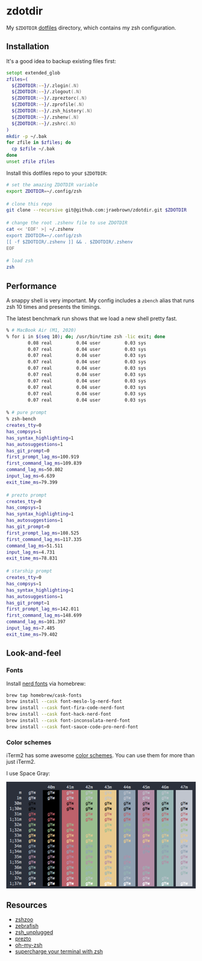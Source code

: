 # zdotdir

My `$ZDOTDIR` [dotfiles] directory, which contains my zsh configuration.

## Installation

It's a good idea to backup existing files first:

```zsh
setopt extended_glob
zfiles=(
  ${ZDOTDIR:-~}/.zlogin(.N)
  ${ZDOTDIR:-~}/.zlogout(.N)
  ${ZDOTDIR:-~}/.zpreztorc(.N)
  ${ZDOTDIR:-~}/.zprofile(.N)
  ${ZDOTDIR:-~}/.zsh_history(.N)
  ${ZDOTDIR:-~}/.zshenv(.N)
  ${ZDOTDIR:-~}/.zshrc(.N)
)
mkdir -p ~/.bak
for zfile in $zfiles; do
  cp $zfile ~/.bak
done
unset zfile zfiles
```

Install this dotfiles repo to your `$ZDOTDIR`:

```zsh
# set the amazing ZDOTDIR variable
export ZDOTDIR=~/.config/zsh

# clone this repo
git clone --recursive git@github.com:jraebrown/zdotdir.git $ZDOTDIR

# change the root .zshenv file to use ZDOTDIR
cat << 'EOF' >| ~/.zshenv
export ZDOTDIR=~/.config/zsh
[[ -f $ZDOTDIR/.zshenv ]] && . $ZDOTDIR/.zshenv
EOF

# load zsh
zsh
```

## Performance

A snappy shell is very important. My config includes a `zbench` alias
that runs zsh 10 times and presents the timings.

The latest benchmark run shows that we load a new shell pretty fast.

```zsh
% # MacBook Air (M1, 2020)
% for i in $(seq 10); do; /usr/bin/time zsh -lic exit; done
        0.08 real         0.04 user         0.03 sys
        0.07 real         0.04 user         0.03 sys
        0.07 real         0.04 user         0.03 sys
        0.07 real         0.04 user         0.03 sys
        0.07 real         0.04 user         0.03 sys
        0.07 real         0.04 user         0.03 sys
        0.07 real         0.04 user         0.03 sys
        0.07 real         0.04 user         0.03 sys
        0.07 real         0.04 user         0.03 sys
        0.07 real         0.04 user         0.03 sys

% # pure prompt
% zsh-bench
creates_tty=0
has_compsys=1
has_syntax_highlighting=1
has_autosuggestions=1
has_git_prompt=0
first_prompt_lag_ms=100.919
first_command_lag_ms=109.839
command_lag_ms=50.802
input_lag_ms=6.639
exit_time_ms=79.399

# prezto prompt
creates_tty=0
has_compsys=1
has_syntax_highlighting=1
has_autosuggestions=1
has_git_prompt=0
first_prompt_lag_ms=108.525
first_command_lag_ms=117.335
command_lag_ms=51.511
input_lag_ms=4.731
exit_time_ms=78.831

# starship prompt
creates_tty=0
has_compsys=1
has_syntax_highlighting=1
has_autosuggestions=1
has_git_prompt=1
first_prompt_lag_ms=142.011
first_command_lag_ms=148.699
command_lag_ms=101.397
input_lag_ms=7.485
exit_time_ms=79.402
```

## Look-and-feel

### Fonts

Install [nerd fonts][nerd-fonts] via homebrew:

```zsh
brew tap homebrew/cask-fonts
brew install --cask font-meslo-lg-nerd-font
brew install --cask font-fira-code-nerd-font
brew install --cask font-hack-nerd-font
brew install --cask font-inconsolata-nerd-font
brew install --cask font-sauce-code-pro-nerd-font
```

### Color schemes

iTerm2 has some awesome [color schemes][iterm2-colors]. You can use them for more than
just iTerm2.

I use Space Gray:

<p align="center">
  <img alt="space gray" src="https://github.com/mbadolato/iTerm2-Color-Schemes/blob/master/screenshots/space_gray.png?raw=true"/>
</p>

## Resources

- [zshzoo][zshzoo]
- [zebrafish][zebrafish]
- [zsh_unplugged][zsh_unplugged]
- [prezto][prezto]
- [oh-my-zsh][oh-my-zsh]
- [supercharge your terminal with zsh][supercharge-zsh]

[dotfiles]:         https://dotfiles.github.io/
[homebrew]:         https://brew.sh
[iterm2-colors]:    https://github.com/mbadolato/iTerm2-Color-Schemes
[nerd-fonts]:       https://github.com/ryanoasis/nerd-fonts
[oh-my-zsh]:        https://github.com/ohmyzsh/ohmyzsh
[prezto]:           https://github.com/sorin-ionescu/prezto
[starship-toml]:    https://github.com/mattmc3/zdotdir/blob/main/prompt/starship.toml
[starship]:         https://starship.rs
[supercharge-zsh]:  https://blog.callstack.io/supercharge-your-terminal-with-zsh-8b369d689770
[zebrafish]:        https://github.com/mattmc3/zebrafish
[zshzoo]:           https://github.com/zshzoo/zshzoo
[zsh_unplugged]:    https://github.com/mattmc3/zsh_unplugged
